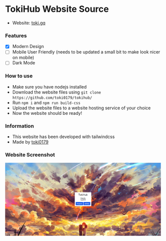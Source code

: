 # TokiHub Website Source
- Website: [toki.gq](https://toki.gq/)

### Features
- [x] Modern Design
- [ ] Mobile User Friendly (needs to be updated a small bit to make look nicer on mobile)
- [ ] Dark Mode

### How to use
- Make sure you have nodejs installed
- Download the website files using `git clone https://github.com/toki0179/tokihub/`
- Run `npm i` and `npm run build-css`
- Upload the website files to a website hosting service of your choice
- Now the website should be ready!

### Information
- This website has been developed with tailwindcss
- Made by [toki0179](https://github.com/toki0179/)

### Website Screenshot
![TokiHub](/img/screenshot.png)
